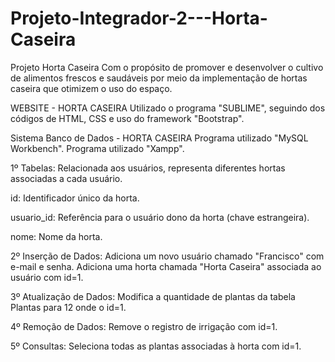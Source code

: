 # Projeto-Integrador-2---Horta-Caseira

Projeto Horta Caseira
Com o propósito de promover e desenvolver o cultivo de alimentos frescos e saudáveis por meio da implementação de hortas caseira que otimizem o uso do espaço.

WEBSITE - HORTA CASEIRA
Utilizado o programa "SUBLIME", seguindo dos códigos de HTML, CSS e uso do framework "Bootstrap".

Sistema Banco de Dados - HORTA CASEIRA
Programa utilizado "MySQL Workbench". Programa utilizado "Xampp".

1º Tabelas:
Relacionada aos usuários, representa diferentes hortas associadas a cada usuário.

id: Identificador único da horta.

usuario_id: Referência para o usuário dono da horta (chave estrangeira).

nome: Nome da horta.

2º Inserção de Dados:
Adiciona um novo usuário chamado "Francisco" com e-mail e senha. Adiciona uma horta chamada "Horta Caseira" associada ao usuário com id=1.

3º Atualização de Dados:
Modifica a quantidade de plantas da tabela Plantas para 12 onde o id=1.

4º Remoção de Dados:
Remove o registro de irrigação com id=1.

5º Consultas:
Seleciona todas as plantas associadas à horta com id=1.
